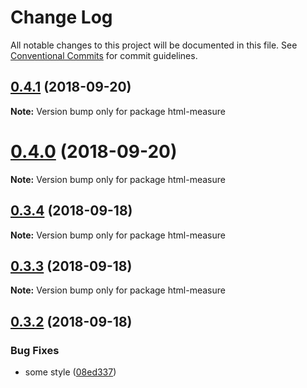 # Change Log

All notable changes to this project will be documented in this file.
See [Conventional Commits](https://conventionalcommits.org) for commit guidelines.

<a name="0.4.1"></a>
## [0.4.1](https://github.com/imcuttle/measure/compare/v0.4.0...v0.4.1) (2018-09-20)

**Note:** Version bump only for package html-measure





<a name="0.4.0"></a>
# [0.4.0](https://github.com/imcuttle/measure/compare/v0.3.4...v0.4.0) (2018-09-20)

**Note:** Version bump only for package html-measure





<a name="0.3.4"></a>
## [0.3.4](https://github.com/imcuttle/measure/compare/v0.3.3...v0.3.4) (2018-09-18)

**Note:** Version bump only for package html-measure





<a name="0.3.3"></a>
## [0.3.3](https://github.com/imcuttle/measure/compare/v0.3.2...v0.3.3) (2018-09-18)

**Note:** Version bump only for package html-measure





<a name="0.3.2"></a>
## [0.3.2](https://github.com/imcuttle/measure/compare/v0.3.1...v0.3.2) (2018-09-18)


### Bug Fixes

* some style ([08ed337](https://github.com/imcuttle/measure/commit/08ed337))
